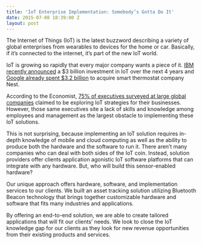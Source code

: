 ```yaml
---
title: 'IoT Enterprise Implementation: Somebody’s Gotta Do It'
date: 2015-07-08 18:39:00 Z
layout: post
---
```


The Internet of Things (IoT) is the latest buzzword describing a variety of global enterprises from wearables to devices for the home or car. Basically, if it’s connected to the internet, it’s part of the new IoT world.

IoT is growing so rapidly that every major company wants a piece of it. [IBM recently announced](http://www.reuters.com/article/us-ibm-investment-idUSKBN0MR0BS20150331) a $3 billion investment in IoT over the next 4 years and [Google already spent $3.2 billion](https://abc.xyz/investor/index.html) to acquire smart thermostat company Nest.

According to the Economist, [75% of executives surveyed at large global companies](http://www.arm.com/files/pdf/EIU_Internet_Business_Index_WEB.PDF) claimed to be exploring IoT strategies for their businesses. However, those same executives site a lack of skills and knowledge among employees and management as the largest obstacle to implementing these IoT solutions.

This is not surprising, because implementing an IoT solution requires in-depth knowledge of mobile and cloud computing as well as the ability to produce both the hardware and the software to run it. There aren’t many companies who can deal with both sides of the IoT coin. Instead, solution providers offer clients application agonistic IoT software platforms that can integrate with any hardware. But, who will build this sensor-enabled hardware?

Our unique approach offers hardware, software, and implementation services to our clients. We built an asset tracking solution utilizing Bluetooth Beacon technology that brings together customizable hardware and software that fits many industries and applications.

By offering an end-to-end solution, we are able to create tailored applications that will fit our clients’ needs. We look to close the IoT knowledge gap for our clients as they look for new revenue opportunities from their existing products and services.